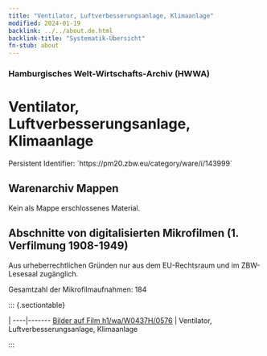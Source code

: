 ```yaml
---
title: "Ventilator, Luftverbesserungsanlage, Klimaanlage"
modified: 2024-01-19
backlink: ../../about.de.html
backlink-title: "Systematik-Übersicht"
fn-stub: about
---
```


### Hamburgisches Welt-Wirtschafts-Archiv (HWWA)

# Ventilator, Luftverbesserungsanlage, Klimaanlage

<div class="hint">Persistent Identifier: `https://pm20.zbw.eu/category/ware/i/143999`</div>







## Warenarchiv Mappen





Kein als Mappe erschlossenes Material.



<a id="filmsections" />

## Abschnitte von digitalisierten Mikrofilmen (1. Verfilmung 1908-1949)

<p>Aus urheberrechtlichen Gründen nur aus dem EU-Rechtsraum und im ZBW-Lesesaal zugänglich.</p>


<p>Gesamtzahl der Mikrofilmaufnahmen: 184</p>





::: {.sectiontable}

 | 
----|-------
<a class="btn" href="https://pm20.zbw.eu/film/h1/wa/W0437H/0576" rel="nofollow">Bilder auf Film h1/wa/W0437H/0576</a> | Ventilator, Luftverbesserungsanlage, Klimaanlage


:::
















